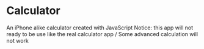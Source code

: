 # Calculator
An iPhone alike calculator created with JavaScript
Notice: this app will not ready to be use like the real calculator app / Some advanced calculation will not work
